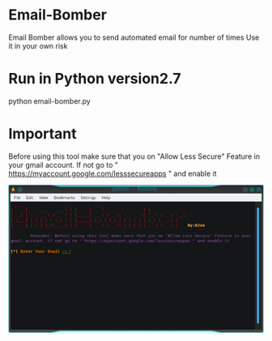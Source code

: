 # Email-Bomber

Email Bomber allows you to send automated email for number of times
Use it in your own risk

# Run in Python version2.7
python email-bomber.py

# Important

Before using this tool make sure that you on "Allow Less Secure" Feature in your gmail account. If not go to " https://myaccount.google.com/lesssecureapps " and enable it

![alt text](https://raw.githubusercontent.com/DJoeDaniel/Email-Bombing-Tool/a6116b704e6d9e8d7428e6aeb1e57899ed6e8174/github.png)
